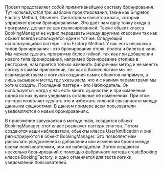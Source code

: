 Проект представляет собой примитивнейшую систему бронирования. Тут используются три шаблона проектирования, такие как Singleton, Factory Method, Observer.
Синглтоном является класс, который управляет всеми бронированиями. Это дает нам одну точку входа в программу, делает ее централизированной. Также обьект класса
BookingManager не нудно передавать между другими классами так как обьект всегда используется один и тот же.
Следующий использующийся паттерн - это Fzctory Method. У нас есть несколько типов бронирования - это бронирования отеля, полета и билета в кино.
Мы можем сделать программу более гибкой, так как при добавлении нового типа бронирования, например бронирование столика в ресторане, нам приется только 
изменить фабричный метод и не менять логику в самом приложении, так как в бизнес логике мы не взаимодействуем с логикой создания самих обьектов напрямую, а лишь 
вызываем метод где указываем, что и с какими параметрами мы хотим создать.
Последний паттерн - это Наблюдатель. Он используется, когда у нас есть много сущностей и при изменении одной из них нужно уведомить остальные об изменениях. При этом 
паттерн позволяет сделать это и избежать сильной связанности между данными сущностями. В данном примере всем пользователи уведомляются о новых бронированиях. 

В приложение запускается в методе main, создается обьект BookingManager, этот класс реализует паттерн сингтон. Потом создаются наши наблюдатели, обьекты класса UserNotification и они регистрируются в обьект BookingManager. Это позволяет нам рассылать уведомления о добавлении или изменении брони между всеми полязователями, они же наблюдатели. Затем создаются несколько бронирований с помощью фабричного метода createBooking класса BookingFactory, и одно отменяется для теста логики уведомлений пользователей.
